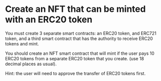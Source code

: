 # Create an NFT that can be minted with an ERC20 token

You must create 3 separate smart contracts: an ERC20 token, and ERC721 token, and a third smart contract that has the authority to receive ERC20 tokens and mint.

You should create an NFT smart contract that will mint if the user pays 10 ERC20 tokens from a separate ERC20 token that you create. (use 18 decimal places as usual).

Hint: the user will need to approve the transfer of ERC20 tokens first.
